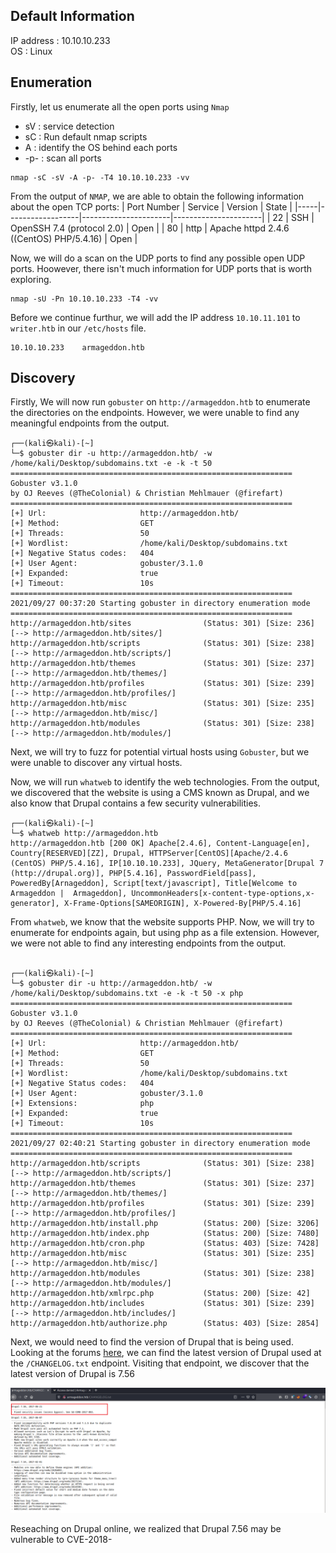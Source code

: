 ## Default Information
IP address : 10.10.10.233\
OS : Linux

## Enumeration
Firstly, let us enumerate all the open ports using ```Nmap```
* sV : service detection
* sC : Run default nmap scripts
* A : identify the OS behind each ports
* -p- : scan all ports

```
nmap -sC -sV -A -p- -T4 10.10.10.233 -vv
```

From the output of ```NMAP```, we are able to obtain the following information about the open TCP ports:
| Port Number | Service | Version | State |
|-----|------------------|----------------------|----------------------|
| 22	| SSH | OpenSSH 7.4 (protocol 2.0) | Open |
| 80	| http | Apache httpd 2.4.6 ((CentOS) PHP/5.4.16) | Open |

Now, we will do a scan on the UDP ports to find any possible open UDP ports. Hoowever, there isn't much information for UDP ports that is worth exploring.
```
nmap -sU -Pn 10.10.10.233 -T4 -vv 
```

Before we continue furthur, we will add the IP address ```10.10.11.101``` to ```writer.htb``` in our ```/etc/hosts``` file. 

```
10.10.10.233    armageddon.htb
```

## Discovery

Firstly, We will now run ```gobuster``` on ```http://armageddon.htb``` to enumerate the directories on the endpoints. However, we were unable to find any meaningful endpoints 
from the output.

```
┌──(kali㉿kali)-[~]
└─$ gobuster dir -u http://armageddon.htb/ -w /home/kali/Desktop/subdomains.txt -e -k -t 50
===============================================================
Gobuster v3.1.0
by OJ Reeves (@TheColonial) & Christian Mehlmauer (@firefart)
===============================================================
[+] Url:                     http://armageddon.htb/
[+] Method:                  GET
[+] Threads:                 50
[+] Wordlist:                /home/kali/Desktop/subdomains.txt
[+] Negative Status codes:   404
[+] User Agent:              gobuster/3.1.0
[+] Expanded:                true
[+] Timeout:                 10s
===============================================================
2021/09/27 00:37:20 Starting gobuster in directory enumeration mode
===============================================================
http://armageddon.htb/sites                (Status: 301) [Size: 236] [--> http://armageddon.htb/sites/]
http://armageddon.htb/scripts              (Status: 301) [Size: 238] [--> http://armageddon.htb/scripts/]
http://armageddon.htb/themes               (Status: 301) [Size: 237] [--> http://armageddon.htb/themes/] 
http://armageddon.htb/profiles             (Status: 301) [Size: 239] [--> http://armageddon.htb/profiles/]
http://armageddon.htb/misc                 (Status: 301) [Size: 235] [--> http://armageddon.htb/misc/] 
http://armageddon.htb/modules              (Status: 301) [Size: 238] [--> http://armageddon.htb/modules/] 

```
Next, we will try to fuzz for potential virtual hosts using ```Gobuster```, but we were unable to discover any virtual hosts.

Now, we will run ```whatweb``` to identify the web technologies. From the output, we discovered that the website is using a CMS known as Drupal, and we also know that Drupal 
contains a few security vulnerabilities.

```
┌──(kali㉿kali)-[~]
└─$ whatweb http://armageddon.htb                     
http://armageddon.htb [200 OK] Apache[2.4.6], Content-Language[en], Country[RESERVED][ZZ], Drupal, HTTPServer[CentOS][Apache/2.4.6 (CentOS) PHP/5.4.16], IP[10.10.10.233], JQuery, MetaGenerator[Drupal 7 (http://drupal.org)], PHP[5.4.16], PasswordField[pass], PoweredBy[Arnageddon], Script[text/javascript], Title[Welcome to  Armageddon |  Armageddon], UncommonHeaders[x-content-type-options,x-generator], X-Frame-Options[SAMEORIGIN], X-Powered-By[PHP/5.4.16]
```

From ```whatweb```, we know that the website supports PHP. Now, we will try to enumerate for endpoints again, but using php as a file extension. However, we were not able to find any interesting endpoints from the output. 

```
                                                                                        
┌──(kali㉿kali)-[~]
└─$ gobuster dir -u http://armageddon.htb/ -w /home/kali/Desktop/subdomains.txt -e -k -t 50 -x php                       
===============================================================
Gobuster v3.1.0
by OJ Reeves (@TheColonial) & Christian Mehlmauer (@firefart)
===============================================================
[+] Url:                     http://armageddon.htb/
[+] Method:                  GET
[+] Threads:                 50
[+] Wordlist:                /home/kali/Desktop/subdomains.txt
[+] Negative Status codes:   404
[+] User Agent:              gobuster/3.1.0
[+] Extensions:              php
[+] Expanded:                true
[+] Timeout:                 10s
===============================================================
2021/09/27 02:40:21 Starting gobuster in directory enumeration mode
===============================================================
http://armageddon.htb/scripts              (Status: 301) [Size: 238] [--> http://armageddon.htb/scripts/]
http://armageddon.htb/themes               (Status: 301) [Size: 237] [--> http://armageddon.htb/themes/] 
http://armageddon.htb/profiles             (Status: 301) [Size: 239] [--> http://armageddon.htb/profiles/]
http://armageddon.htb/install.php          (Status: 200) [Size: 3206] 
http://armageddon.htb/index.php            (Status: 200) [Size: 7480] 
http://armageddon.htb/cron.php             (Status: 403) [Size: 7428]
http://armageddon.htb/misc                 (Status: 301) [Size: 235] [--> http://armageddon.htb/misc/] 
http://armageddon.htb/modules              (Status: 301) [Size: 238] [--> http://armageddon.htb/modules/] 
http://armageddon.htb/xmlrpc.php           (Status: 200) [Size: 42]
http://armageddon.htb/includes             (Status: 301) [Size: 239] [--> http://armageddon.htb/includes/]
http://armageddon.htb/authorize.php        (Status: 403) [Size: 2854]
```

Next, we would need to find the version of Drupal that is being used. Looking at the forums [here](https://www.drupal.org/forum/support/post-installation/2005-10-16/how-to-check-drupal-version), we can find the latest version of Drupal used at the ```/CHANGELOG.txt``` endpoint. Visiting that endpoint, we discover that the latest version of Drupal is 7.56

![Drupal version](https://github.com/joelczk/writeups/blob/main/HTB/Images/Armagaddon/drupal_version.PNG)

Reseaching on Drupal online, we realized that Drupal 7.56 may be vulnerable to CVE-2018-

